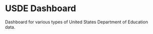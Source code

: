 USDE Dashboard
==============

Dashboard for various types of United States Department of Education data.
